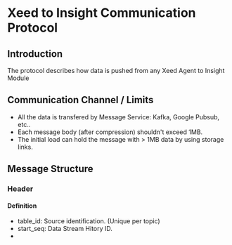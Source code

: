 # Xeed to Insight Communication Protocol
## Introduction
The protocol describes how data is pushed from any Xeed Agent to Insight Module
## Communication Channel / Limits
* All the data is transfered by Message Service: Kafka, Google Pubsub, etc..
* Each message body (after compression) shouldn't exceed 1MB.
* The initial load can hold the message with > 1MB data by using storage links.
## Message Structure
### Header
#### Definition
* table_id: Source identification. (Unique per topic)
* start_seq: Data Stream Hitory ID.
*
